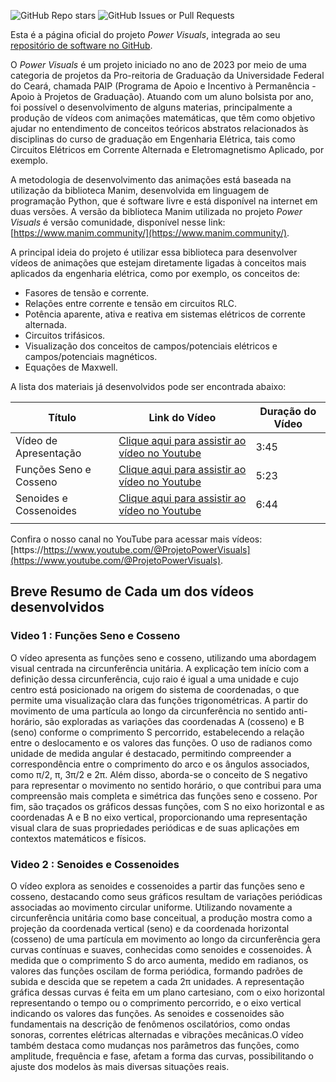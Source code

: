 ![GitHub Repo stars](https://img.shields.io/github/stars/grei-ufc/power-visuals)
![GitHub Issues or Pull Requests](https://img.shields.io/github/issues/grei-ufc/power-visuals)

Esta é a página oficial do projeto _Power Visuals_, integrada ao seu [repositório de software no GitHub](https://github.com/grei-ufc/power-visuals).

O _Power Visuals_ é um projeto iniciado no ano de 2023 por meio de uma categoria de projetos da Pro-reitoria de Graduação da Universidade Federal do Ceará, chamada PAIP (Programa de Apoio e Incentivo à Permanência - Apoio à Projetos de Graduação). Atuando com um aluno bolsista por ano, foi possível o desenvolvimento de alguns materias, principalmente  a produção de vídeos com animações matemáticas, que têm como objetivo ajudar no entendimento de conceitos teóricos abstratos relacionados às disciplinas do curso de graduação em Engenharia Elétrica, tais como Circuitos Elétricos em Corrente Alternada e Eletromagnetismo Aplicado, por exemplo.

A metodologia de desenvolvimento das animações está baseada na utilização da biblioteca Manim, desenvolvida em linguagem de programação Python, que é software livre e está disponível na internet em duas versões. A versão da biblioteca Manim utilizada no projeto _Power Visuals_ é versão comunidade, disponível nesse link: [https://www.manim.community/](https://www.manim.community/).

A principal ideia do projeto é utilizar essa biblioteca para desenvolver vídeos de animações que estejam diretamente ligadas à conceitos mais aplicados da engenharia elétrica, como por exemplo, os conceitos de:

- Fasores de tensão e corrente.
- Relações entre corrente e tensão em circuitos RLC.
- Potência aparente, ativa e reativa em sistemas elétricos de corrente alternada.
- Circuitos trifásicos.
- Visualização dos conceitos de campos/potenciais elétricos e campos/potenciais magnéticos.
- Equações de Maxwell.

A lista dos materiais já desenvolvidos pode ser encontrada abaixo:

| Título                 | Link do Vídeo                                                                                       | Duração do Vídeo |
| ---------------------- | --------------------------------------------------------------------------------------------------- | ---------------- |
| Vídeo de Apresentação  | [Clique aqui para assistir ao vídeo no Youtube](https://www.youtube.com/watch?v=UQ-zm3joGhM)        |  3:45            |
| Funções Seno e Cosseno | [Clique aqui para assistir ao vídeo no Youtube](https://youtu.be/sHprhipqbd8)                       |  5:23            |
| Senoides e Cossenoides | [Clique aqui para assistir ao vídeo no Youtube](https://youtu.be/k4IPmLVc3x8?si=uLZFRnqI83SEz0xA)   |  6:44            |
|                        |                                                                                                     |                  |

Confira o nosso canal no YouTube para acessar mais vídeos: [https://https://www.youtube.com/@ProjetoPowerVisuals](https://www.youtube.com/@ProjetoPowerVisuals).
## Breve Resumo de Cada um dos vídeos desenvolvidos

### Video 1 : Funções Seno e Cosseno


O vídeo apresenta as funções seno e cosseno, utilizando uma abordagem visual centrada na circunferência unitária. A explicação tem início com a definição dessa circunferência, cujo raio é igual a uma unidade e cujo centro está posicionado na origem do sistema de coordenadas, o que permite uma visualização clara das funções trigonométricas. A partir do movimento de uma partícula ao longo da circunferência no sentido anti-horário, são exploradas as variações das coordenadas A (cosseno) e B (seno) conforme o comprimento S percorrido, estabelecendo a relação entre o deslocamento e os valores das funções. O uso de radianos como unidade de medida angular é destacado, permitindo compreender a correspondência entre o comprimento do arco e os ângulos associados, como π/2, π, 3π/2 e 2π. Além disso, aborda-se o conceito de S negativo para representar o movimento no sentido horário, o que contribui para uma compreensão mais completa e simétrica das funções seno e cosseno. Por fim, são traçados os gráficos dessas funções, com S no eixo horizontal e as coordenadas A e B no eixo vertical, proporcionando uma representação visual clara de suas propriedades periódicas e de suas aplicações em contextos matemáticos e físicos.



### Video 2 : Senoides e Cossenoides

O vídeo explora as senoides e cossenoides a partir das funções seno e cosseno, destacando como seus gráficos resultam de variações periódicas associadas ao movimento circular uniforme. Utilizando novamente a circunferência unitária como base conceitual, a produção mostra como a projeção da coordenada vertical (seno) e da coordenada horizontal (cosseno) de uma partícula em movimento ao longo da circunferência gera curvas contínuas e suaves, conhecidas como senoides e cossenoides. À medida que o comprimento S do arco aumenta, medido em radianos, os valores das funções oscilam de forma periódica, formando padrões de subida e descida que se repetem a cada 2π unidades. A representação gráfica dessas curvas é feita em um plano cartesiano, com o eixo horizontal representando o tempo ou o comprimento percorrido, e o eixo vertical indicando os valores das funções. As senoides e cossenoides são fundamentais na descrição de fenômenos oscilatórios, como ondas sonoras, correntes elétricas alternadas e vibrações mecânicas.O vídeo também destaca como mudanças nos parâmetros das funções, como amplitude, frequência e fase, afetam a forma das curvas, possibilitando o ajuste dos modelos às mais diversas situações reais.
